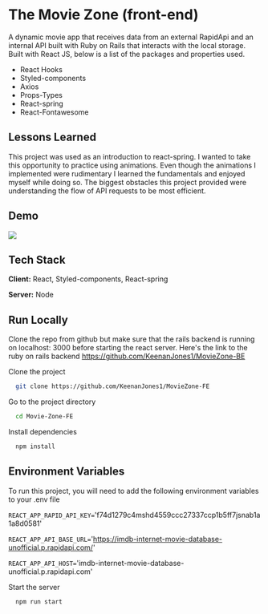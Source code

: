 # The Movie Zone (front-end)

A dynamic movie app that receives data from an external RapidApi and an internal API built with Ruby on Rails that interacts with the local storage. Built with React JS, below is a list of the packages and properties used.

- React Hooks
- Styled-components
- Axios
- Props-Types
- React-spring
- React-Fontawesome


## Lessons Learned

This project was used as an introduction to react-spring. I wanted to take this opportunity to practice using animations.
Even though the animations I implemented were rudimentary I learned the fundamentals and enjoyed myself while doing so. The biggest obstacles this project provided were understanding the flow of API requests to be most efficient.

## Demo

![](https://media4.giphy.com/media/KgJ3X3qSuMSq9VRw94/giphy.gif?cid=790b7611a3e63c3ca6c2e7e872c9bbc9efcd3e2c79b0fdce&rid=giphy.gif&ct=g)


## Tech Stack

**Client:** React, Styled-components, React-spring

**Server:** Node


## Run Locally

Clone the repo from github
but make sure that the rails backend is running on localhost: 3000 before starting the react server.
Here's the link to the ruby on rails backend https://github.com/KeenanJones1/MovieZone-BE


Clone the project

```bash
  git clone https://github.com/KeenanJones1/MovieZone-FE
```

Go to the project directory

```bash
  cd Movie-Zone-FE
```

Install dependencies

```bash
  npm install
```


## Environment Variables

To run this project, you will need to add the following environment variables to your .env file

`REACT_APP_RAPID_API_KEY=`'f74d1279c4mshd4559ccc27337ccp1b5ff7jsnab1a1a8d0581'

`REACT_APP_API_BASE_URL=`'https://imdb-internet-movie-database-unofficial.p.rapidapi.com/'

`REACT_APP_API_HOST=`'imdb-internet-movie-database-unofficial.p.rapidapi.com'



Start the server

```bash
  npm run start
```

